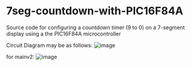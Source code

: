 # 7seg-countdown-with-PIC16F84A
Source code for configuring a countdown timer (9 to 0) on a 7-segment display using a the PIC16F84A microcontroller

Circuit Diagram may be as follows:
![image](https://user-images.githubusercontent.com/64573872/227403910-e7437d46-3552-4229-bfc3-5757abb27b68.png)

for mainv2:
![image](https://user-images.githubusercontent.com/64573872/227761751-6fb34484-742f-4bc9-9ab3-77e097fd23a5.png)

